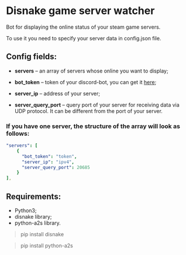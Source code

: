 # Disnake game server watcher

Bot for displaying the online status of your steam game servers.

To use it you need to specify your server data in config.json file.

## Config fields:

* **servers** – an array of servers whose online you want to display;

* **bot_token** – token of your discord-bot, you can get it [here](https://discord.com/developers/applications);

* **server_ip** – address of your server;

* **server_query_port** – query port of your server for receiving data via UDP protocol. It can be different from the port of your server.


### If you have one server, the structure of the array will look as follows:
```yaml
"servers": [
    {
      "bot_token": "token",
      "server_ip": "ipv4",
      "server_query_port": 20685
    }
],
```

## Requirements:

* Python3;
* disnake library;
* python-a2s library.

> pip install disnake

> pip install python-a2s
